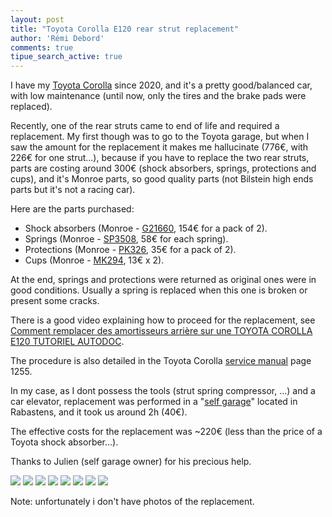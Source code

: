```yaml
---
layout: post
title: "Toyota Corolla E120 rear strut replacement"
author: 'Rémi Debord'
comments: true
tipue_search_active: true
---
```

I have my [Toyota Corolla](https://en.wikipedia.org/wiki/Toyota_Corolla_(E120)) since 2020, and it's a pretty good/balanced car, with low maintenance (until now, only the tires and the brake pads were replaced).

Recently, one of the rear struts came to end of life and required a replacement.
My first though was to go to the Toyota garage, but when I saw the amount for the replacement it makes me hallucinate (776€, with 226€ for one strut...), because if you have to replace the two rear struts, parts are costing around 300€ (shock absorbers, springs, protections and cups), and it's Monroe parts, so good quality parts (not Bilstein high ends parts but it's not a racing car).

Here are the parts purchased:
- Shock absorbers (Monroe - [G21660](https://www.oscaro.com/jeu-de-2-amortisseurs-monroe-g21660-4076793-3539-p#/?vid=23273&vident=bSmUgc3VpcyBEaW9ueXNvc3JgwiGpe-6uOqI_Zqf_jFMngyaNAKPq_GUHLvrI93_4), 154€ for a pack of 2).
- Springs (Monroe - [SP3508](https://www.oscaro.com/jeu-de-2-ressorts-de-suspension-monroe-sp3508-2701671-188-p#/?vid=23273&vident=bSmUgc3VpcyBEaW9ueXNvc3JgwiGpe-6uOqI_Zqf_jFMngyaNAKPq_GUHLvrI93_4), 58€ for each spring).
- Protections (Monroe - [PK326](https://www.oscaro.com/kit-de-protection-contre-la-poussiere-amortisseur-monroe-pk326-6163139-919-p#/?vid=23273&vident=bSmUgc3VpcyBEaW9ueXNvc3JgwiGpe-6uOqI_Zqf_jFMngyaNAKPq_GUHLvrI93_4), 35€ for a pack of 2).
- Cups (Monroe - [MK294](https://www.oscaro.com/kit-de-butee-de-suspension-monroe-mk294-4389907-1180-p#/?vid=23273&vident=bSmUgc3VpcyBEaW9ueXNvc3JgwiGpe-6uOqI_Zqf_jFMngyaNAKPq_GUHLvrI93_4), 13€ x 2).

At the end, springs and protections were returned as original ones were in good conditions. 
Usually a spring is replaced when this one is broken or present some cracks. 

There is a good video explaining how to proceed for the replacement, see [Comment remplacer des amortisseurs arrière sur une TOYOTA COROLLA E120 TUTORIEL AUTODOC](https://youtu.be/LApdLJzJ4Mk?si=QyeaerVrQRqx2olA).  

The procedure is also detailed in the Toyota Corolla [service manual](../../../uploads/9th-gen-toyota-corolla-zze130-service-manual-2003-2008.pdf) page 1255.

In my case, as I dont possess the tools (strut spring compressor, ...) and a car elevator, replacement was performed in a "[self garage](https://www.selfgarage.org/garages-par-departement/liste-garage-Tarn.html)" located in Rabastens, and it took us around 2h (40€).

The effective costs for the replacement was ~220€ (less than the price of a Toyota shock absorber...).

Thanks to Julien (self garage owner) for his precious help.

<div class="image-gallery">
    <a href="{{ "/uploads/toyota/full/IMG_3776.JPG" | relative_url }}"><img src="{{ "/uploads/toyota/mini/IMG_3776.JPG" | relative_url }}"/></a>
    <a href="{{ "/uploads/toyota/full/IMG_3777.JPG" | relative_url }}"><img src="{{ "/uploads/toyota/mini/IMG_3777.JPG" | relative_url }}"/></a>
    <a href="{{ "/uploads/toyota/full/IMG_3778.JPG" | relative_url }}"><img src="{{ "/uploads/toyota/mini/IMG_3778.JPG" | relative_url }}"/></a>
    <a href="{{ "/uploads/toyota/full/IMG_3779.JPG" | relative_url }}"><img src="{{ "/uploads/toyota/mini/IMG_3779.JPG" | relative_url }}"/></a>
    <a href="{{ "/uploads/toyota/full/IMG_3780.JPG" | relative_url }}"><img src="{{ "/uploads/toyota/mini/IMG_3780.JPG" | relative_url }}"/></a>
    <a href="{{ "/uploads/toyota/full/IMG_3781.JPG" | relative_url }}"><img src="{{ "/uploads/toyota/mini/IMG_3781.JPG" | relative_url }}"/></a>
    <a href="{{ "/uploads/toyota/full/IMG_3782.JPG" | relative_url }}"><img src="{{ "/uploads/toyota/mini/IMG_3782.JPG" | relative_url }}"/></a>
    <a href="{{ "/uploads/toyota/full/IMG_3801.JPG" | relative_url }}"><img src="{{ "/uploads/toyota/mini/IMG_3801.JPG" | relative_url }}"/></a>
</div>

Note: unfortunately i don't have photos of the replacement.